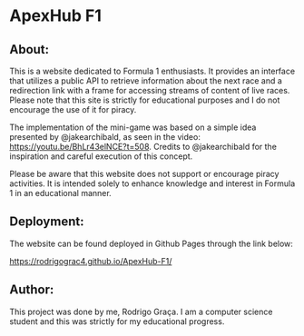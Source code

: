 # ApexHub F1


## About:

This is a website dedicated to Formula 1 enthusiasts. It provides an interface that utilizes a public API to retrieve information about the next race and a redirection link with a frame for accessing streams of content of live races. Please note that this site is strictly for educational purposes and I do not encourage the use of it for piracy.

The implementation of the mini-game was based on a simple idea presented by @jakearchibald, as seen in the video: https://youtu.be/BhLr43elNCE?t=508. Credits to @jakearchibald for the inspiration and careful execution of this concept.

Please be aware that this website does not support or encourage piracy activities. It is intended solely to enhance knowledge and interest in Formula 1 in an educational manner.


## Deployment:

The website can be found deployed in Github Pages through the link below:

https://rodrigograc4.github.io/ApexHub-F1/

## Author:

This project was done by me, Rodrigo Graça. I am a computer science student and this was strictly for my educational progress.

